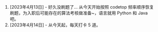 1. [2023年4月13日] - 好久没刷题了... 从今天开始按照 codetop 频率顺序恢复刷题，为入职后可能存在的算法考核做准备~，语言就用 Python 和 Java 吧。
2. [2023年4月14日] - 从今天起，每天打卡 5 道。